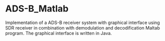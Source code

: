 # ADS-B_Matlab
Implementation of a ADS-B receiver system with graphical interface using SDR receiver in combination
with demodulation and decodification Maltab program. The graphical interface is written in Java.
